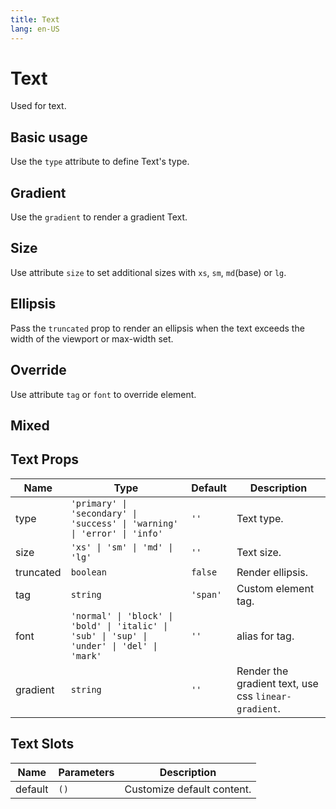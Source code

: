 ```yaml
---
title: Text
lang: en-US
---
```


# Text <new-badge/>

Used for text.

## Basic usage

Use the `type` attribute to define Text's type.

<demo src="../example/text/basic.vue"></demo>

## Gradient

Use the `gradient` to render a gradient Text.

<demo src="../example/text/gradient.vue"></demo>

## Size

Use attribute `size` to set additional sizes with `xs`, `sm`, `md`(base) or `lg`.

<demo src="../example/text/size.vue"></demo>

## Ellipsis

Pass the `truncated` prop to render an ellipsis when the text exceeds the width of the viewport or max-width set.

<demo src="../example/text/ellipsis.vue"></demo>

## Override

Use attribute `tag` or `font` to override element.

<demo src="../example/text/override.vue"></demo>

## Mixed

<demo src="../example/text/mixed.vue"></demo>

## Text Props
| Name | Type | Default | Description |
| --- | --- | --- | --- |
| type | `'primary' \| 'secondary' \| 'success' \| 'warning' \| 'error' \| 'info'` | `''` | Text type. |
| size | `'xs' \| 'sm' \| 'md' \| 'lg'` | `''` | Text size.  |
| truncated | `boolean` | `false` |  Render ellipsis.  |
| tag | `string` | `'span'` | Custom element tag. |
| font | `'normal' \| 'block' \| 'bold' \| 'italic' \| 'sub' \| 'sup' \| 'under' \| 'del' \| 'mark'` | `''` | alias for tag. |
| gradient | `string` | `''` | Render the gradient text, use css `linear-gradient`. |

## Text Slots
| Name | Parameters | Description | 
| --- | --- | --- |
| default | `()` | Customize default content. |
